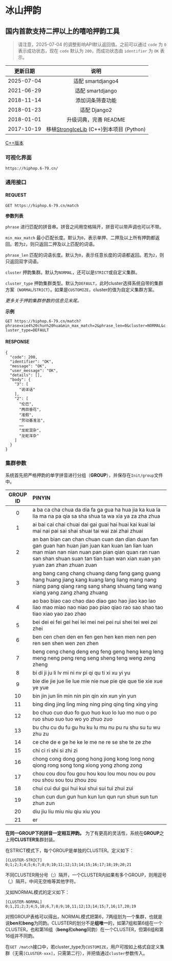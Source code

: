 # 冰山押韵
## 国内首款支持二押以上的嘻哈押韵工具

> 请注意，2025-07-04 的调整影响API默认返回值。之前可以通过 `code` 为 `0` 表示成功状态，现在 `code` 默认为 `200`，而成功状态由 `identifier` 为 `OK` 表示。

|    更新日期    |                                     说明                                     |
|:----------:|:--------------------------------------------------------------------------:|
| 2025-07-04 |                              适配 smartdjango4                               |
| 2021-06-29 |                               适配 smartdjango                               |
| 2018-11-14 |                                  添加词条筛查功能                                  |
| 2018-01-23 |                                 适配 Django2                                 |
| 2018-01-01 |                               升级词典，完善 README                               |
| 2017-10-19 | 移植[StrongIceLib](https://github.com/Jyonn/StrongIceLib) (C++)到本项目 (Python) |

[C++版本](https://github.com/lqj679ssn/StrongIceLib)

### 可视化界面
```https://hiphop.6-79.cn/```

### 通用接口
#### REQUEST
```GET https://hiphop.6-79.cn/match```

**参数列表**

```phrase``` 进行匹配的拼音串。拼音之间用空格隔开，拼音可以带声调也可以不带。

```min_max_match``` 最小匹配长度。默认为```0```，表示单押、二押及以上所有押韵都返回。若为```2```，则只返回二押及以上匹配的词语。

```phrase_len``` 匹配的词语长度。默认为```0```，表示任意长度的词语都返回。若为```2```，则只返回双字词语。

```cluster``` 押韵集群。默认为```NORMAL```，还可以是```STRICT```或自定义集群。

```cluster_type``` 押韵集群类型。默认为```DEFAULT```，此时cluster选择系统自带的集群方案（```NORMAL```/```STRICT```）。如果是```CUSTOMIZE```，cluster的值为自定义集群方案。

*更多关于押韵集群参数的信息见末尾。*

**示例**

```GET https://hiphop.6-79.cn/match?phrase=xie4%20chun%20hua&min_max_match=2&phrase_len=0&cluster=NORMAL&cluster_type=DEFAULT```

#### RESPONSE
```
{
  "code": 200,
  "identifier": "OK",
  "message": "OK",
  "user_message": "OK",
  "details": [],
  "body": {
    "3": [
      "说诨话"
    ],
    "2": [
      "伦巴",
      "两目昏花",
      "准假",
      "劳动基准法",
      ……
      "龙蛇混杂",
      "龙蛇浑杂"
    ]
  }
}
```

### 集群参数
系统首先把严格押韵的单字拼音进行分组（**GROUP**），并保存在```Init/group```文件中。

| GROUP ID | PINYIN                                                                                                                                                                                                                               |
|:--------:|:-------------------------------------------------------------------------------------------------------------------------------------------------------------------------------------------------------------------------------------|
|    0     | a ba ca cha chua da dia fa ga gua ha hua jia ka kua la lia ma na pa qia sa sha shua ta wa xia ya za zha zhua                                                                                                                         |
|    1     | ai bai cai chai chuai dai gai guai hai huai kai kuai lai mai nai pai sai shai shuai tai wai zai zhai zhuai                                                                                                                           |
|    2     | an ban bian can chan chuan cuan dan dian duan fan gan guan han huan jian juan kan kuan lan lian luan man mian nan nian nuan pan pian qian quan ran ruan san shan shuan suan tan tian tuan wan xian xuan yan yuan zan zhan zhuan zuan |
|    3     | ang bang cang chang chuang dang fang gang guang hang huang jiang kang kuang lang liang mang nang niang pang qiang rang sang shang shuang tang wang xiang yang zang zhang zhuang                                                      |
|    4     | ao bao biao cao chao dao diao gao hao jiao kao lao liao mao miao nao niao pao piao qiao rao sao shao tao tiao xiao yao zao zhao                                                                                                      |
|    5     | bei dei ei fei gei hei lei mei nei pei rui shei tei wei zei zhei                                                                                                                                                                     |
|    6     | ben cen chen den en fen gen hen ken men nen pen ren sen shen wen zen zhen                                                                                                                                                            |
|    7     | beng ceng cheng deng eng feng geng heng keng leng meng neng peng reng seng sheng teng weng zeng zheng                                                                                                                                |
|    8     | bi di ji ju li lv mi ni nv pi qi qu ti xi xu yi yu                                                                                                                                                                                   |
|    9     | bie die jie jue lie lue mie nie nue pie qie que tie xie xue ye yue                                                                                                                                                                   |
|    10    | bin jin jun lin min nin pin qin xin xun yin yun                                                                                                                                                                                      |
|    11    | bing ding jing ling ming ning ping qing ting xing ying                                                                                                                                                                               |
|    12    | bo chuo cuo duo fo guo huo kuo lo luo mo nuo o po ruo shuo suo tuo wo yo zhuo zuo                                                                                                                                                    |
|    13    | bu chu cu du fu gu hu ku lu mu nu pu ru shu su tu wu zhu zu                                                                                                                                                                          |
|    14    | ce che de e ge he ke le me ne re se she te ze zhe                                                                                                                                                                                    |
|    15    | chi ci ri shi si zhi zi                                                                                                                                                                                                              |
|    16    | chong cong dong gong hong jiong kong long nong qiong rong song tong xiong yong zhong zong                                                                                                                                            |
|    17    | chou cou dou fou gou hou kou lou mou nou ou pou rou shou sou tou zhou zou                                                                                                                                                            |
|    18    | chui cui dui gui hui kui shui sui tui zhui zui                                                                                                                                                                                       |
|    19    | chun cun dun gun hun kun lun qun run shun sun tun zhun zun                                                                                                                                                                           |
|    20    | diu jiu liu miu niu qiu xiu you                                                                                                                                                                                                      |
|    21    | er                                                                                                                                                                                                                                   |

**在同一GROUP下的拼音一定相互押韵。**
为了有更高的灵活性，系统在**GROUP**之上用**CLUSTER**集群封装。

在STRICT模式下，每个GROUP是单独的CLUSTER。定义如下：

```
[CLUSTER-STRICT]
0;1;2;3;4;5;6;7;8;9;10;11;12;13;14;15;16;17;18;19;20;21
```

不同CLUSTER用分号（;）隔开，一个CLUSTER内如果有多个GROUP，则用逗号（,）隔开。中间无空格等其他字符。

又如NORMAL模式的定义如下：

```
[CLUSTER-NORMAL]
0;1,21;2;3;4;5,18;6,7;8;9;10,11;12;13;14;15;7,16;17,20;19
```

对照GROUP表格可以得出，NORMAL模式把第6，7两组划为一个集群，也就是说**ben**和**beng**为同韵。CLUSTER的划分不是**组唯一**的，如第7组和第6组在一个CLUSTER，也和第16组（**beng**和**chong**同韵）在一个CLUSTER，但第6组和第16组并不同韵。

在```GET /match```接口中，若cluster_type为```CUSTOMIZE```，用户可按如上格式自定义集群（无需```[CLUSTER-xxx]```，只需第二行），并把值通过```cluster```参数传入。